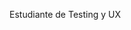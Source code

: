 Estudiante de Testing y UX

<!---
Julianarieltorres998/Julianarieltorres998 is a ✨ special ✨ repository because its `README.md` (this file) appears on your GitHub profile.
You can click the Preview link to take a look at your changes.
--->
